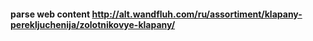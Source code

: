 #### parse web content http://alt.wandfluh.com/ru/assortiment/klapany-perekljuchenija/zolotnikovye-klapany/

